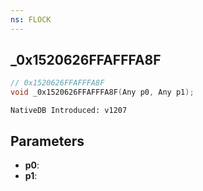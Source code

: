```yaml
---
ns: FLOCK
---
```

## _0x1520626FFAFFFA8F

```c
// 0x1520626FFAFFFA8F
void _0x1520626FFAFFFA8F(Any p0, Any p1);
```

```
NativeDB Introduced: v1207
```

## Parameters
* **p0**:
* **p1**:
